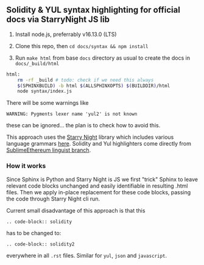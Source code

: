 ## Solidity & YUL syntax highlighting for official docs via StarryNight JS lib

1. Install node.js, preferrably v16.13.0 (LTS)

2. Clone this repo, then `cd docs/syntax && npm install`

3. Run `make html` from base `docs` directory as usual to create the docs in `docs/_build/html`

```bash
html:
	rm -rf _build # todo: check if we need this always
	$(SPHINXBUILD) -b html $(ALLSPHINXOPTS) $(BUILDDIR)/html
	node syntax/index.js
```

There will be some warnings like

```
WARNING: Pygments lexer name 'yul2' is not known
```

these can be ignored... the plan is to check how to avoid this.

This approach uses the [Starry Night](https://github.com/wooorm/starry-night) library which includes various language grammars [here](https://github.com/wooorm/starry-night/tree/main/lang). Solidity and Yul highlighters come directly from [SublimeEthereum linguist branch](https://github.com/davidhq/SublimeEthereum/tree/linguist).

### How it works

Since Sphinx is Python and Starry Night is JS we first "trick" Sphinx to leave relevant code blocks unchanged and easily identifiable in resulting .html files. Then we apply in-place replacement for these code blocks, passing the code through Starry Night cli run.

Current small disadvantage of this approach is that this

```
.. code-block:: solidity
```

has to be changed to:

```
.. code-block:: solidity2
```

everywhere in all `.rst` files. Similar for `yul`, `json` and `javascript`.
